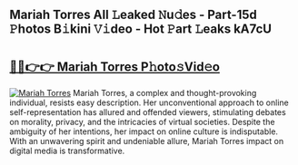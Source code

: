 ## Mariah Torres All 𝙻eaked 𝙽u𝚍es - Part-15d 𝙿hotos B𝚒kini 𝚅𝚒deo - Hot 𝙿art 𝙻eaks kA7cU

# <h2><a href="http://ld3lewl.urlbe.top/?page=Mariah+Torres">🔗🔗👉👉 Mariah Torres P𝚑oto𝚜Vid𝚎o</a></h2>

[![Mariah Torres](https://i.imgur.com/eBuTRDB.gif)](http://ld3lewl.urlbe.top/?page=Mariah+Torres)
Mariah Torres, a complex and thought-provoking individual, resists easy description. Her unconventional approach to online self-representation has allured and offended viewers, stimulating debates on morality, privacy, and the intricacies of virtual societies. Despite the ambiguity of her intentions, her impact on online culture is indisputable. With an unwavering spirit and undeniable allure, Mariah Torres impact on digital media is transformative.
